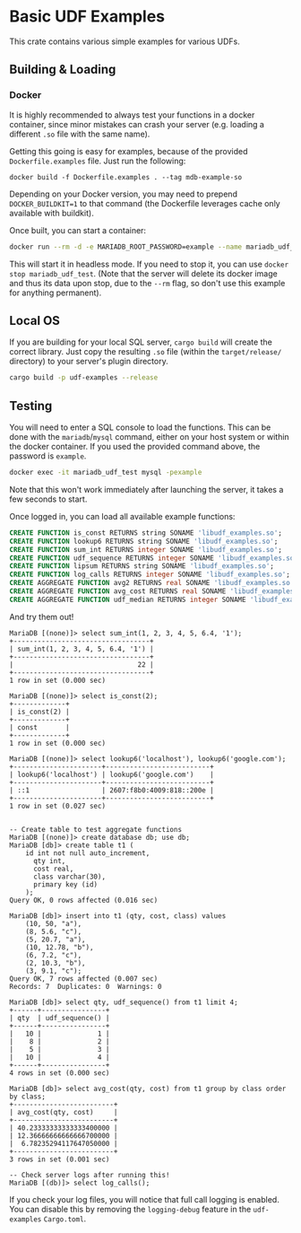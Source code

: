 # Basic UDF Examples

This crate contains various simple examples for various UDFs.

## Building & Loading

### Docker

It is highly recommended to always test your functions in a docker container,
since minor mistakes can crash your server (e.g. loading a different `.so` file
with the same name).

Getting this going is easy for examples, because of the provided
`Dockerfile.examples` file. Just run the following:

```shell
docker build -f Dockerfile.examples . --tag mdb-example-so
```

Depending on your Docker version, you may need to prepend `DOCKER_BUILDKIT=1` to
that command (the Dockerfile leverages cache only available with buildkit).

Once built, you can start a container:

```bash
docker run --rm -d -e MARIADB_ROOT_PASSWORD=example --name mariadb_udf_test mdb-example-so
```

This will start it in headless mode. If you need to stop it, you can use
`docker stop mariadb_udf_test`. (Note that the server will delete its docker image
and thus its data upon stop, due to the `--rm` flag, so don't use this example
for anything permanent).

## Local OS

If you are building for your local SQL server, `cargo build` will create the
correct library. Just copy the resulting `.so` file (within the
`target/release/` directory) to your server's plugin directory.

```bash
cargo build -p udf-examples --release
```

## Testing

You will need to enter a SQL console to load the functions. This can be done
with the `mariadb`/`mysql` command, either on your host system or within the
docker container. If you used the provided command above, the password
is `example`.

```sh
docker exec -it mariadb_udf_test mysql -pexample
```

Note that this won't work immediately after launching the server, it takes a few
seconds to start.

Once logged in, you can load all available example functions:

```sql
CREATE FUNCTION is_const RETURNS string SONAME 'libudf_examples.so';
CREATE FUNCTION lookup6 RETURNS string SONAME 'libudf_examples.so';
CREATE FUNCTION sum_int RETURNS integer SONAME 'libudf_examples.so';
CREATE FUNCTION udf_sequence RETURNS integer SONAME 'libudf_examples.so';
CREATE FUNCTION lipsum RETURNS string SONAME 'libudf_examples.so';
CREATE FUNCTION log_calls RETURNS integer SONAME 'libudf_examples.so';
CREATE AGGREGATE FUNCTION avg2 RETURNS real SONAME 'libudf_examples.so';
CREATE AGGREGATE FUNCTION avg_cost RETURNS real SONAME 'libudf_examples.so';
CREATE AGGREGATE FUNCTION udf_median RETURNS integer SONAME 'libudf_examples.so';
```

And try them out!

```
MariaDB [(none)]> select sum_int(1, 2, 3, 4, 5, 6.4, '1');
+----------------------------------+
| sum_int(1, 2, 3, 4, 5, 6.4, '1') |
+----------------------------------+
|                               22 |
+----------------------------------+
1 row in set (0.000 sec)

MariaDB [(none)]> select is_const(2);
+-------------+
| is_const(2) |
+-------------+
| const       |
+-------------+
1 row in set (0.000 sec)

MariaDB [(none)]> select lookup6('localhost'), lookup6('google.com');
+----------------------+--------------------------+
| lookup6('localhost') | lookup6('google.com')    |
+----------------------+--------------------------+
| ::1                  | 2607:f8b0:4009:818::200e |
+----------------------+--------------------------+
1 row in set (0.027 sec)


-- Create table to test aggregate functions
MariaDB [(none)]> create database db; use db;
MariaDB [db]> create table t1 (
    id int not null auto_increment,
      qty int,
      cost real,
      class varchar(30),
      primary key (id)
    );
Query OK, 0 rows affected (0.016 sec)

MariaDB [db]> insert into t1 (qty, cost, class) values
    (10, 50, "a"),
    (8, 5.6, "c"),
    (5, 20.7, "a"),
    (10, 12.78, "b"),
    (6, 7.2, "c"),
    (2, 10.3, "b"),
    (3, 9.1, "c");
Query OK, 7 rows affected (0.007 sec)
Records: 7  Duplicates: 0  Warnings: 0

MariaDB [db]> select qty, udf_sequence() from t1 limit 4;
+------+----------------+
| qty  | udf_sequence() |
+------+----------------+
|   10 |              1 |
|    8 |              2 |
|    5 |              3 |
|   10 |              4 |
+------+----------------+
4 rows in set (0.000 sec)

MariaDB [db]> select avg_cost(qty, cost) from t1 group by class order by class;
+-------------------------+
| avg_cost(qty, cost)     |
+-------------------------+
| 40.23333333333333400000 |
| 12.36666666666666700000 |
|  6.78235294117647050000 |
+-------------------------+
3 rows in set (0.001 sec)

-- Check server logs after running this!
MariaDB [(db)]> select log_calls();

```

If you check your log files, you will notice that full call logging is enabled. You
can disable this by removing the `logging-debug` feature in the `udf-examples`
`Cargo.toml`.
